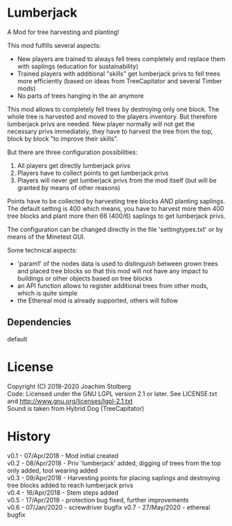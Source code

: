 # Lumberjack

A Mod for tree harvesting and planting!

This mod fulfills several aspects:
- New players are trained to always fell trees completely and replace them with saplings (education for sustainability)
- Trained players with additional "skills" get lumberjack privs to fell trees more efficiently (based on ideas from TreeCapitator and several Timber mods)
- No parts of trees hanging in the air anymore
  
This mod allows to completely fell trees by destroying only one block. The whole tree is harvested and moved to the players inventory. But therefore lumberjack privs are needed. New player normally will not get the necessary privs immediately, they have to harvest the tree from the top, block by block "to improve their skills".

But there are three configuration possibilities:
1. All players get directly lumberjack privs
2. Players have to collect points to get lumberjack privs
3. Players will never get lumberjack privs from the mod itself (but will be granted by means of other reasons)

Points have to be collected by harvesting tree blocks *AND* planting saplings.
The default setting is 400 which means, you have to harvest more then 400 tree blocks and plant more then 66 (400/6) saplings to get lumberjack privs.

The configuration can be changed directly in the file 'settingtypes.txt' or by means of the Minetest GUI.

Some technical aspects:
- 'param1' of the nodes data is used to distinguish between grown trees and placed tree blocks so that this mod will not have any impact to buildings or other objects based on tree blocks
- an API function allows to register additional trees from other mods, which is quite simple
- the Ethereal mod is already supported, others will follow
 
 
## Dependencies
default

# License
Copyright (C) 2018-2020 Joachim Stolberg  
Code: Licensed under the GNU LGPL version 2.1 or later. See LICENSE.txt and http://www.gnu.org/licenses/lgpl-2.1.txt  
Sound is taken from Hybrid Dog (TreeCapitator)

# History
v0.1 - 07/Apr/2018 - Mod initial created  
v0.2 - 08/Apr/2018 - Priv 'lumberjack' added, digging of trees from the top only added, tool wearing added  
v0.3 - 09/Apr/2018 - Harvesting points for placing saplings and destroying tree blocks added to reach lumberjack privs  
v0.4 - 16/Apr/2018 - Stem steps added  
v0.5 - 17/Apr/2018 - protection bug fixed, further improvements  
v0.6 - 07/Jan/2020 - screwdriver bugfix
v0.7 - 27/May/2020 - ethereal bugfix

